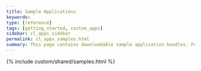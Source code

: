 ```yaml
---
title: Sample Applications
keywords:
type: [reference]
tags: [getting_started, custom_apps]
sidebar: cl_apps_sidebar
permalink: cl_apps_samples.html
summary: This page contains downloadable sample application bundles. Feel free to download, inspect, and modify any of these applications. Each application comes in a working state, and can be downloaded and immediately uploaded into your developer account.
---
```

{% include custom/shared/samples.html %}

